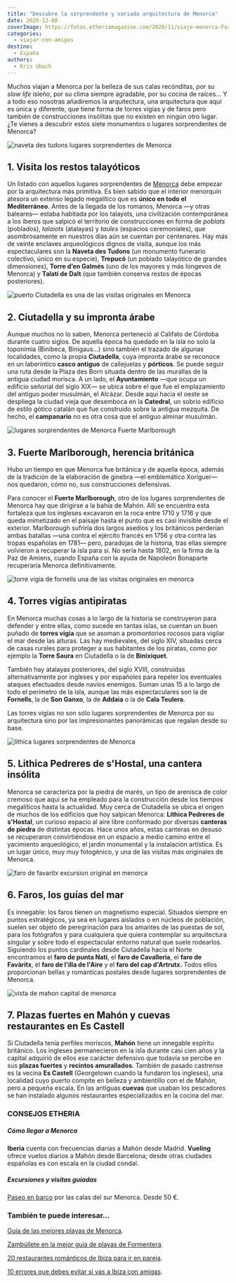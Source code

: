 ```yaml
---
title: "Descubre la sorprendente y variada arquitectura de Menorca"
date: 2020-12-08
coverImage: https://fotos.etheriamagazine.com/2020/11/viaje-menorca-Fornells-Torre-de-Fornells.jpg
categories: 
  - viajar-con-amigas
destino: 
  - España
authors: 
  - Kris Ubach
---
```


Muchos viajan a Menorca por la belleza de sus calas recónditas, por su _slow life_ isleño, por su clima siempre agradable, por su cocina de raíces... Y a todo eso nosotras añadiremos la arquitectura, una arquitectura que aquí es única y diferente, que tiene forma de torres vigías y de faros pero también de construcciones insólitas que no existen en ningún otro lugar. ¿Te vienes a descubrir estos siete monumentos o lugares sorprendentes de Menorca?

![naveta des tudons lugares sorprendentes de Menorca](https://fotos.etheriamagazine.com/2020/11/viaje-menorca-Naveta-des-Tudons.jpg "Naveta des Tudons, en Menorca. © Kris Ubach")

## 1\. Visita los restos talayóticos

Un listado con aquellos lugares sorprendentes de [Menorca](http://www.menorca.es) debe 
empezar por la arquitectura más primitiva. Es bien sabido que el interior menorquín 
atesora un extenso legado megalítico que es **único en todo el Mediterráneo**. Antes de 
la llegada de los romanos, Menorca —y otras baleares— estaba habitada por los talayots, 
una civilización contemporánea a los íberos que salpicó el territorio de construcciones 
en forma de _poblats_ (poblados), _talaiots_ (atalayas) y _taules_ (espacios 
ceremoniales), que asombrosamente en nuestros días aún se cuentan por centenares. Hay 
más de veinte enclaves arqueológicos dignos de visita, aunque los más espectaculares son 
la **Naveta des Tudons** (un monumento funerario colectivo, único en su especie), 
**Trepucó** (un poblado talayótico de grandes dimensiones), **Torre d’en Galmés** (uno 
de los mayores y más longevos de Menorca) y **Talatí de Dalt** (que también conserva 
restos de épocas posteriores). 

![puerto Ciutadella es una de las visitas originales en Menorca](https://fotos.etheriamagazine.com/2020/11/viaje-menorca-Ciutadella.jpg "Puerto de Ciutadella, una de las ciudades más bellas de Menorca. © Kris Ubach")

## 2\. Ciutadella y su impronta árabe

Aunque muchos no lo saben, Menorca perteneció al Califato de Córdoba durante cuatro 
siglos. De aquella época ha quedado en la isla no solo la toponimia (Binibeca, 
Binigaus...) sino también el trazado de algunas localidades, como la propia 
**Ciutadella**, cuya impronta árabe se reconoce en un laberíntico **casco antiguo** de 
callejuelas y **pórticos**. Se puede seguir una ruta desde la Plaza des Born situada 
dentro de las murallas de la antigua ciudad morisca. A un lado, el **Ayuntamiento** —que 
ocupa un edificio señorial del siglo XIX— se ubica sobre el que fue el emplazamiento del 
antiguo poder musulmán, el Alcázar. Desde aquí hacia el oeste se despliega la ciudad 
vieja que desemboca en la **Catedral**, un sobrio edificio de estilo gótico catalán que 
fue construido sobre la antigua mezquita. De hecho, el **campanario** no es otra cosa 
que el antiguo alminar musulmán. 

![lugares sorprendentes de Menorca Fuerte Marlborough](https://fotos.etheriamagazine.com/2020/11/viaje-menorca-Fuerte-Marlborough.jpg "Fuerte Marlborough. © Kris Ubach")

## 3\. Fuerte Marlborough, herencia británica

Hubo un tiempo en que Menorca fue británica y de aquella época, además de la tradición 
de la elaboración de ginebra —el emblemático Xoriguer— nos quedaron, cómo no, sus 
construcciones defensivas. 

Para conocer el **Fuerte Marlborough**, otro de los lugares sorprendentes de Menorca hay 
que dirigirse a la bahía de Mahón. Allí se encuentra esta fortaleza que los ingleses 
excavaron en la roca entre 1710 y 1716 y que queda mimetizado en el paisaje hasta el 
punto que es casi invisible desde el exterior. Marlborough sufriría dos largos asedios y 
los británicos perderían ambas batallas —una contra el ejército francés en 1756 y otra 
contra las tropas españolas en 1781— pero, paradojas de la historia, tras ellas siempre 
volvieron a recuperar la isla para sí. No sería hasta 1802, en la firma de la Paz de 
Amiens, cuando España con la ayuda de Napoleón Bonaparte recuperaría Menorca 
definitivamente. 

![torre vigia de fornells una de las visitas originales en menorca](https://fotos.etheriamagazine.com/2020/11/viaje-menorca-Fornells-Torre-de-Fornells.jpg "Torre de vigía de Fornells. © Kris Ubach")

## 4\. Torres vigías antipiratas

En Menorca muchas cosas a lo largo de la historia se construyeron para defender y entre 
ellas, como sucede en tantas islas, se cuentan un buen puñado de **torres vigía** que se 
asoman a promontorios rocosos para vigilar el mar desde las alturas. Las hay medievales, 
del siglo XIV, situadas cerca de casas rurales para proteger a sus habitantes de los 
piratas, como por ejemplo la **Torre Saura** en Ciutadella o la de **Binixiquet**. 

También hay atalayas posteriores, del siglo XVIII, construidas alternativamente por 
ingleses y por españoles para repeler los eventuales ataques efectuados desde navíos 
enemigos. Suman unas 15 a lo largo de todo el perímetro de la isla, aunque las más 
espectaculares son la de **Fornells**, la de **Son Ganxo**, la de **Addaia** o la de 
**Cala Teulera**. 

Las torres vigías no son sólo lugares sorprendentes de Menorca por su arquitectura sino 
por las impresionantes panorámicas que regalan desde su base. 

![lithica lugares sorprendentes de Menorca](https://fotos.etheriamagazine.com/2020/11/viaje-menorca-Lithica.jpg "Lithica, la visita más insólita de Menorca. © Kris Ubach")

## 5\. Lithica Pedreres de s'Hostal, una cantera insólita

Menorca se caracteriza por la piedra de marés, un tipo de arenisca de color cremoso que 
aquí se ha empleado para la construcción desde los tiempos megalíticos hasta la 
actualidad. Muy cerca de Ciutadella se ubica el origen de muchos de los edificios que 
hoy salpican Menorca: **Lithica Pedreres de s'Hostal**, un curioso espacio al aire libre 
conformado por diversas **canteras de piedra** de distintas épocas. Hace unos años, 
estas canteras en desuso se recuperaron convirtiéndose en un espacio a medio camino 
entre el yacimiento arqueológico, el jardín monumental y la instalación artística. Es un 
lugar único, muy muy fotogénico, y una de las visitas más originales de Menorca. 

![faro de favaritx excursion original en menorca](https://fotos.etheriamagazine.com/2020/11/viaje-menorca-Faro-de-Favaritx.jpg "Faro de Favaritx. © Kris Ubach")

## 6\. Faros, los guías del mar

Es innegable: los faros tienen un magnetismo especial. Situados siempre en puntos 
estratégicos, ya sea en lugares aislados o en núcleos de población, suelen ser objeto de 
peregrinación para los amantes de las puestas de sol, para los fotógrafos y para 
cualquiera que quiera contemplar su arquitectura singular y sobre todo el espectacular 
entorno natural que suele rodearlos. Siguiendo los puntos cardinales desde Ciutadella 
hacia el Norte encontramos el **faro de punta Nati**, el **faro de Cavalleria**, el 
**faro de Favàritx**, el **faro de l'illa de l'Aire** y el **faro del cap d'Artrutx.** 
Todos ellos proporcionan bellas y románticas postales desde lugares sorprendentes de 
Menorca. 

![vista de mahon capital de menorca](https://fotos.etheriamagazine.com/2020/11/viaje-menorca-Mahon.jpg "Vista de Mahón. © Kris Ubach")

## 7\. Plazas fuertes en Mahón y cuevas restaurantes en Es Castell

Si Ciutadella tenía perfiles moriscos, **Mahón** tiene un innegable espíritu británico. 
Los ingleses permanecieron en la isla durante casi cien años y la capital adquirió de 
ellos ese carácter defensivo que todavía se percibe en sus **plazas fuertes** y 
**recintos amurallados**. También de pasado castrense es la vecina **Es Castell** 
(Georgetown cuando la fundaron los ingleses), una localidad cuyo puerto compite en 
belleza y ambientillo con el de Mahón, pero a pequeña escala. En las antiguas **cuevas** 
que usaban los pescadores se han instalado algunos restaurantes especializados en la 
cocina del mar. 

### CONSEJOS ETHERIA

##### Cómo llegar a Menorca

**Iberia** cuenta con frecuencias diarias a Mahón desde Madrid. **Vueling** ofrece 
vuelos diarios a Mahón desde Barcelona; desde otras ciudades españolas es con escala en 
la ciudad condal. 

##### Excursiones y visitas guiadas

[Paseo en barco](https://www.civitatis.com/es/menorca/paseo-barco-menorca/) por las 
calas del sur Menorca. Desde 50 €. 

### También te puede interesar...

[Guía de las mejores playas de 
Menorca](https://etheriamagazine.com/2020/08/14/guia-mejores-playas-calas-menorca/). 

[Zambúllete en la mejor guía de playas de 
Formentera](https://etheriamagazine.com/2020/04/15/viajar-con-amigas-mejores-playas-formentera/). 

[20 restaurantes románticos de Ibiza para ir en 
pareja](https://etheriamagazine.com/2020/02/14/20-restaurantes-romanticos-de-ibiza-para-viajes-en-pareja/). 

[10 errores que debes evitar si vas a Ibiza con 
amigas](https://etheriamagazine.com/2018/06/25/viaje-a-ibiza-con-amigas/).
